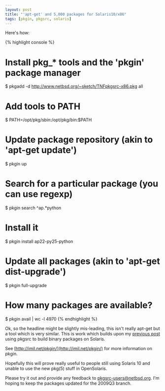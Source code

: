 ```yaml
---
layout: post
title: "'apt-get' and 5,000 packages for Solaris10/x86"
tags: [pkgin, pkgsrc, solaris]
---
```


Here's how:

{% highlight console %}
# Install pkg_* tools and the 'pkgin' package manager
$ pkgadd -d http://www.netbsd.org/~sketch/TNFpkgsrc-x86.pkg all

# Add tools to PATH
$ PATH=/opt/pkg/sbin:/opt/pkg/bin:$PATH

# Update package repository (akin to 'apt-get update')
$ pkgin up

# Search for a particular package (you can use regexp)
$ pkgin search ^ap.*python 

# Install it
$ pkgin install ap22-py25-python

# Update all packages (akin to 'apt-get dist-upgrade')
$ pkgin full-upgrade

# How many packages are available?
$ pkgin avail | wc -l
   4970
{% endhighlight %}

Ok, so the headline might be slightly mis-leading, this isn't really apt-get
but a tool which is very similar. This is work which builds upon my [previous
post](/blog/2009/09/pkgsrc-on-solaris/) using pkgsrc to build binary packages
on Solaris.

See [http://imil.net/pkgin/](http://imil.net/pkgin/) for more information on
pkgin.

Hopefully this will prove really useful to people still using Solaris 10 and
unable to use the new pkg(5) stuff in OpenSolaris.

Please try it out and provide any feedback to
[pkgsrc-users@netbsd.org](mailto:pkgsrc-users@netbsd.org).  I'm hoping to keep
the packages updated for the 2009Q3 branch.
